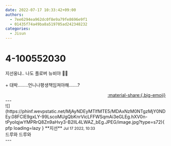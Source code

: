 ```yaml
---
date: 2022-07-17 10:33:42+09:00
authors:
  - 7ee6294ea962dc0f8e9a79fe8696e9f1
  - 01435f74a49ba8a519705ad242348232
categories:
  - Jisun
---
```


# 4-100552030

<div class="post-container" markdown="1">
<div class="content-container md-sidebar__scrollwrap" markdown="1">

지선웅냐.. 나도 플로버 뉴비야 🫶🏻<br><br>+ 대박........언니나평생책임져야해.......?

</div>
</div>

<div style="text-align: right;" markdown="1">
<a href="https://weverse.io/fromis9/fanpost/4-100552030" style="text-align: right;">:material-share:{.big-emoji}</a>
</div>
---

<div class="comments-container md-sidebar__scrollwrap" markdown="1">
<div class="comment" markdown="1">
<div class='id-container' markdown="1">
![](https://phinf.wevpstatic.net/MjAyNDEyMTlfMTE5/MDAxNzM0NTgzMjY0NDEy.08FClE9gxLY-99LscoMUgQbKnrVicLFFWSqmAi3eGLEg.hXV0n-tPyoIqjwYMPRrQ8Zn9aHvy3-B2llL4LWAZ_bEg.JPEG/image.jpg?type=s72){ pfp loading=lazy }
**<span class="artist">지선</span>** <small>Jul 17 2022, 10:33</small><br>
</div>
<div class='comment-body' markdown="1">
드루와 드루와
</div>
</div>
</div>
---
